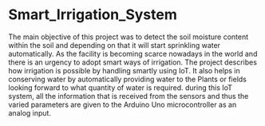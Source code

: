# Smart_Irrigation_System
The main objective of this project was to detect the soil moisture content within the soil and depending on that it will start sprinkling water automatically. As the facility is becoming scarce nowadays in the world and there is an urgency to adopt smart ways of irrigation. The project describes how irrigation is possible by handling smartly using IoT. It also helps in conserving water by automatically providing water to the Plants or fields looking forward to what quantity of water is required. during this IoT system, all the information that is received from the sensors and thus the varied parameters are given to the Arduino Uno microcontroller as an analog input.
